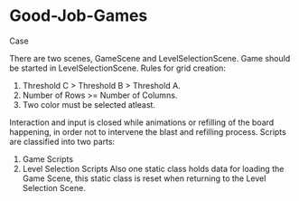 # Good-Job-Games
Case

There are two scenes, GameScene  and LevelSelectionScene. Game should be started in LevelSelectionScene. Rules for grid creation:

1) Threshold C > Threshold B > Threshold A.
2) Number of Rows >= Number of Columns.
3) Two color must be selected atleast.

Interaction and input is closed while animations or refilling of the board happening, in order not to intervene the blast and refilling process. 
Scripts are classified into two parts: 
1) Game Scripts
2) Level Selection Scripts 
Also one static class holds data for loading the Game Scene, this static class is reset when returning to the Level Selection Scene.
